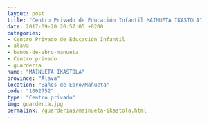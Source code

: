 ```yaml
---
layout: post
title: "Centro Privado de Educación Infantil MAINUETA IKASTOLA"
date: 2017-09-20 20:57:05 +0200
categories:
- Centro Privado de Educación Infantil
- alava
- banos-de-ebro-manueta
- Centro privado
- guarderia
name: "MAINUETA IKASTOLA"
province: "Álava"
location: "Baños de Ebro/Mañueta"
code: "1002752"
type: "Centro privado"
img: guarderia.jpg
permalink: /guarderias/mainueta-ikastola.html
---
```

